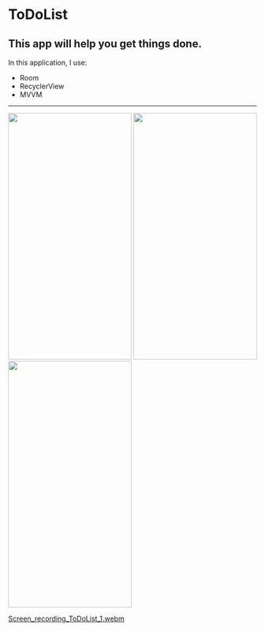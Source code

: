 # ToDoList

## This app will help you get things done.

In this application, I use:
* Room
* RecyclerView
* MVVM
---
<img src="https://github.com/user-attachments/assets/71399144-78cf-49f0-90db-dddc58c0adcd" height="500" width="250">

<img src="https://github.com/user-attachments/assets/85fd82ff-3cad-4a9d-876d-96504818ebee" height="500" width="250">

<img src="https://github.com/user-attachments/assets/c3a711e1-95e8-4cf2-bbb5-ab4a619fe5e7" height="500" width="250">

[Screen_recording_ToDoList_1.webm](https://github.com/user-attachments/assets/6bfb5abe-3cb8-4e95-9cf4-d0e1a53b1dd4)
